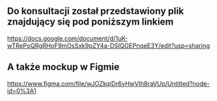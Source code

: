 ## Do konsultacji został przedstawiony plik znajdujący się pod poniższym linkiem
https://docs.google.com/document/d/1uK-wTRePoQRgRHoF9mOsSxk9pZY4a-DSIQGEPnqeE3Y/edit?usp=sharing
## A także mockup w Figmie
https://www.figma.com/file/wJOZkqIDr6yHwVIh8raVUp/Untitled?node-id=0%3A1

